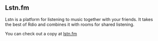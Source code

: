 Lstn.fm
--------------

Lstn is a platform for listening to music together with your friends. It takes the best of Rdio and combines it with rooms for shared listening. 

You can check out a copy at [lstn.fm](http://lstn.fm)
